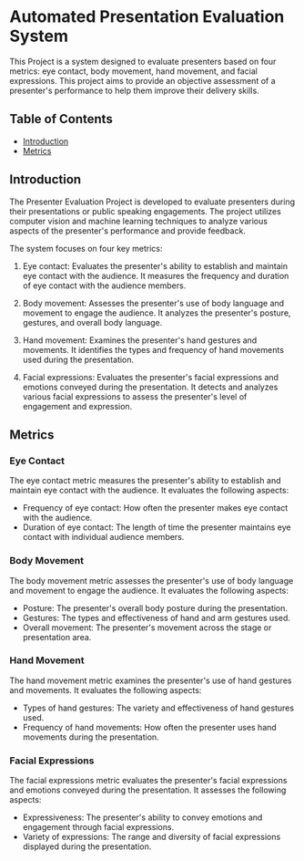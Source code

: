# Automated Presentation Evaluation System

This Project is a system designed to evaluate presenters based on four metrics: eye contact, body movement, hand movement, and facial expressions. This project aims to provide an objective assessment of a presenter's performance to help them improve their delivery skills.


## Table of Contents

- [Introduction](#introduction)
- [Metrics](#metrics)


## Introduction

The Presenter Evaluation Project is developed to evaluate presenters during their presentations or public speaking engagements. The project utilizes computer vision and machine learning techniques to analyze various aspects of the presenter's performance and provide feedback.

The system focuses on four key metrics:

1. Eye contact: Evaluates the presenter's ability to establish and maintain eye contact with the audience. It measures the frequency and duration of eye contact with the audience members.

2. Body movement: Assesses the presenter's use of body language and movement to engage the audience. It analyzes the presenter's posture, gestures, and overall body language.

3. Hand movement: Examines the presenter's hand gestures and movements. It identifies the types and frequency of hand movements used during the presentation.

4. Facial expressions: Evaluates the presenter's facial expressions and emotions conveyed during the presentation. It detects and analyzes various facial expressions to assess the presenter's level of engagement and expression.


## Metrics

### Eye Contact

The eye contact metric measures the presenter's ability to establish and maintain eye contact with the audience. It evaluates the following aspects:

- Frequency of eye contact: How often the presenter makes eye contact with the audience.
- Duration of eye contact: The length of time the presenter maintains eye contact with individual audience members.

### Body Movement

The body movement metric assesses the presenter's use of body language and movement to engage the audience. It evaluates the following aspects:

- Posture: The presenter's overall body posture during the presentation.
- Gestures: The types and effectiveness of hand and arm gestures used.
- Overall movement: The presenter's movement across the stage or presentation area.

### Hand Movement

The hand movement metric examines the presenter's use of hand gestures and movements. It evaluates the following aspects:

- Types of hand gestures: The variety and effectiveness of hand gestures used.
- Frequency of hand movements: How often the presenter uses hand movements during the presentation.

### Facial Expressions

The facial expressions metric evaluates the presenter's facial expressions and emotions conveyed during the presentation. It assesses the following aspects:

- Expressiveness: The presenter's ability to convey emotions and engagement through facial expressions.
- Variety of expressions: The range and diversity of facial expressions displayed during the presentation.

